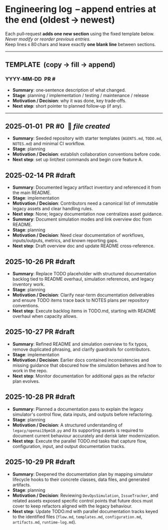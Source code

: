 # Engineering log  – append entries at **the end** (oldest → newest)

Each pull‑request **adds one new section** using the fixed template below.  
*Never modify or reorder previous entries.*  
Keep lines ≤ 80 chars and leave exactly **one blank line** between sections.

---

## TEMPLATE  (copy → fill → append)

### YYYY‑MM‑DD  PR #<number or draft>

- **Summary**: one‑sentence description of what changed.
- **Stage**: planning / implementation / testing / maintenance / release
- **Motivation / Decision**: why it was done, key trade‑offs.
- **Next step**: short pointer to planned follow‑up (if any).

---

## 2025‑01‑01  PR #0  🌱 _file created_

- **Summary**: Seeded repository with starter templates (`AGENTS.md`, `TODO.md`,
  `NOTES.md`) and minimal CI workflow.
- **Stage**: planning
- **Motivation / Decision**: establish collaboration conventions before code.
- **Next step**: set up lint/test commands and begin core feature A.


## 2025-02-14  PR #draft
- **Summary**: Documented legacy artifact inventory and referenced it from the main README.
- **Stage**: implementation
- **Motivation / Decision**: Contributors need a canonical list of immutable legacy assets and clear handling rules.
- **Next step**: None; legacy documentation now centralizes asset guidance.
- **Summary**: Document simulation modes and link overview doc from README.
- **Stage**: planning
- **Motivation / Decision**: Need clear documentation of workflows, inputs/outputs, metrics, and known reporting gaps.
- **Next step**: Draft overview doc and update README cross-reference.

## 2025-10-26  PR #draft

- **Summary**: Replace TODO placeholder with structured documentation backlog
  tied to README overhaul, simulation references, and legacy inventory work.
- **Stage**: planning
- **Motivation / Decision**: Clarify near-term documentation deliverables and
  ensure TODO items trace back to NOTES plans per repository conventions.
- **Next step**: Execute backlog items in TODO.md, starting with README
  overhaul when capacity allows.

## 2025-10-27  PR #draft

- **Summary**: Refined README and simulation overview to fix typos, remove
  duplicated phrasing, and clarify guardrails for contributors.
- **Stage**: implementation
- **Motivation / Decision**: Earlier docs contained inconsistencies and missing
  guidance that obscured how the simulation behaves and how to work in the repo.
- **Next step**: Monitor documentation for additional gaps as the refactor plan
  evolves.

## 2025-10-28  PR #draft

- **Summary**: Planned a documentation pass to explain the legacy simulator's
  control flow, data inputs, and outputs before refactoring.
- **Stage**: planning
- **Motivation / Decision**: A structured understanding of
  `legacy/openai19pm10.py` and its supporting assets is required to document
  current behaviour accurately and derisk later modernization.
- **Next step**: Execute the parallel TODO.md tasks that capture flow,
  configuration, input, and output documentation tracks.

## 2025-10-29  PR #draft

- **Summary**: Deepened the documentation plan by mapping simulator lifecycle
  hooks to their concrete classes, data files, and generated artifacts.
- **Stage**: planning
- **Motivation / Decision**: Reviewing `DevOpsSimulation`, `IssueTracker`, and
  related assets exposed specific control points that future docs must cover to
  keep refactors aligned with the legacy behaviour.
- **Next step**: Update TODO.md with parallel documentation tracks keyed to the
  identified files (`flow.md`, `templates.md`, `configuration.md`,
  `artifacts.md`, `runtime-log.md`).
